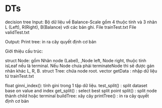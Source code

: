 # DTs
decision tree
Input:
Bộ dữ liệu về Balance-Scale gồm 4 thuộc tính và 3 nhãn L (Left), R(Right), B(Balance) với các bản ghi.
File trainTest.txt 
File validTest.txt 

Output:
Print tree: in ra cây quyết định cơ bản

Giới thiệu cấu trúc:

struct Node: gồm Nhãn node (Label), ,Node left, Node right, thuộc tính isLeaf nếu là terminal. Nếu Node chưa phải terminateNode thì sẽ được gán nhãn khác L, R, B.
struct Tree: chứa node root.
vector getData : nhập dữ liệu từ trainTest.txt

float ginni_index(): tính gini trong 1 tập dữ liệu.
test_split() : split dataset base on value and index
get_split() : select best split point
split() : split node thành child hoặc terminal
buildTree: xây cây
printTree() : in ra cây quyết định cơ bản
